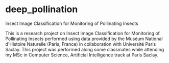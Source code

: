 # deep_pollination
Insect Image Classification for Monitoring of Pollinating Insects

This is a research project on Insect Image Classification for Monitoring of Pollinating Insects performed using data provided by the Muséum National d'Histoire Naturelle (Paris, France) in collaboration with Université Paris Saclay. This project was performed along some classmates while attending my MSc in Computer Science, Artificial Intelligence track at Paris Saclay.
